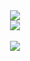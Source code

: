 <div align=center>
	<img src="https://capsule-render.vercel.app/api?type=waving&color=0:FC96EB,100:DBE0FE&height=200&section=header&text=Minyoung%20Github!&fontSize=90" />	
</div>
<div align=center>
<img src="https://github-readme-stats.vercel.app/api/top-langs/?username=zhal7779&layout=compact"><br><br>
<img src="https://github-readme-stats.vercel.app/api?username=zhal7779&show_icons=true">
</div>
